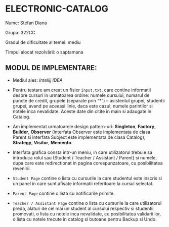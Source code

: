 # ELECTRONIC-CATALOG

Nume: Stefan Diana

Grupa: 322CC

Gradul de dificultate al temei: mediu

Timpul alocat rezolvării: o saptamana

## MODUL DE IMPLEMENTARE: 

* Mediul ales: *Intellij IDEA*

* Pentru testare am creat un fisier `input.txt`, care contine informatii despre cursuri in urmatoarea ordine: numele cursului, numarul de puncte de credit, grupele (separate prin “*”) – asistentul grupei, studentii grupei, avand pe aceeasi linie, daca este cazul, numele parintilor si notele inca nevalidate. Aceste date din citite in main si adaugate in Catalog.

* Am implementat urmatoarele design pattern-uri: **Singleton**, **Factory**, **Builder**, **Observer** (interfata Observer este implementata de clasa Parent si interfata Subject este implementata de clasa Catalog), **Strategy**, **Visitor**, **Memento**.

* Interfata grafica consta intr-un meniu, in care utilizatorul trebuie sa introduca rolul sau (Student / Teacher / Assistant / Parent) si numele, dupa care este redirectionat in pagina corespunzatoare, cu posibilitatea revenirii.

* `Student Page` contine o lista cu cursurile la care studentul este inscris si un panel in care sunt afisate informatii referitoare la cursul selectat.

* `Parent Page` contine o lista cu notificarile primite.

* `Teacher / Assistant Page` contine o lista cu cursurile la care utilizatorul preda, alaturi de cel mai un student al cursului respectiv si studentii promovati, o lista cu notele inca nevalidate, cu posibilitatea validarii lor, o lista cu notele trecute in catalog si butoane pentru Backup si Undo.
